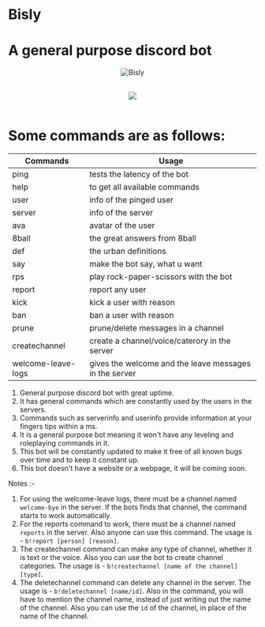 Bisly
=====
# A general purpose discord bot
<p align="center">
  <img src="https://discordbots.org/api/widget/496198253193461792.svg" alt="Bisly" />
<br><br>
<p align="center">
  <img src="https://forthebadge.com/images/badges/made-with-javascript.svg" />
<br><br>

# Some commands are as follows:
|Commands          |Usage                                                 |
|------------------|------------------------------------------------------|
|ping              |tests the latency of the bot                          |
|help              |to get all available commands                         |
|user              |info of the pinged user                               |
|server            |info of the server                                    |
|ava               |avatar of the user                                    |
|8ball             |the great answers from 8ball                          |
|def               |the urban definitions                                 |
|say               |make the bot say, what u want                         |
|rps               |play rock-paper-scissors with the bot                 |
|report            |report any user                                       |
|kick              |kick a user with reason                               |
|ban               |ban a user with reason                                |
|prune             |prune/delete messages in a channel                    |
|createchannel     |create a channel/voice/caterory in the server         |
|welcome-leave-logs|gives the welcome and the leave messages in the server|

1. General purpose discord bot with great uptime.
2. It has general commands which are constantly used by the users in the servers.
3. Commands such as serverinfo and userinfo provide information at your fingers tips within a ms. 
4. It is a general purpose bot meaning it won't have any leveling and roleplaying commands in it.
5. This bot will be constantly updated to make it free of all known bugs over time and to keep it constant up. 
6. This bot doesn't have a website or a webpage, it will be coming soon.

Notes :-
1) For using the welcome-leave logs, there must be a channel named <code>welcome-bye</code> in the server. If the bots finds that channel, the command starts to work automatically.
2) For the reports command to work, there must be a channel named <code>reports</code> in the server. Also anyone can use this command. The usage is - <code>b!report [person] [reason]</code>.
3) The createchannel command can make any type of channel, whether it is text or the voice. Also you can use the bot to create channel categories. The usage is - <code>b!createchannel [name of the channel] [type]</code>.
4) The deletechannel command can delete any channel in the server. The usage is - <code>b!deletechannel [name/id]</code>. Also in the command, you will have to mention the channel name, instead of just writing out the name of the channel. Also you can use the <code>id</code> of the channel, in place of the name of the channel.
